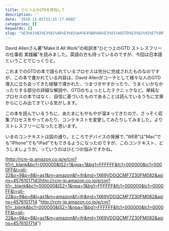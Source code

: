 ```yaml
---
title: ひとつ上のGTDを目指して
description: ''
date: '2010-12-01T22:15:17.000Z'
categories: []
keywords: []
slug: "%E3%81%B2%E3%81%A8%E3%81%A4%E4%B8%8A%E3%81%AEGTD%E3%82%92%E7%9B%AE%E6%8C%87%E3%81%97%E3%81%A6"
---
```

David Allenさん著”Make It All Work”の和訳本”ひとつ上のGTD ストレスフリーの仕事術 実践編”を読みました。英語の方も持っているのですが、今回は日本語ということでじっくりと。

これまでのGTDの本で語られているプロセスは充分に完成されたものなのですが、この本で書かれている内容は、David Allenがコーチとして様々な人のGTD導入に立ち会ってきた経験で導かれた、つまづきやすかったり、うまくいかなかったりする部分の詳細な解説や、GTDのちょっとしたテクニックなど。単純なプロセスの本ではなく、自信に基づいたものであることは読んでいるうちに文章からにじみ出てきている気がします。

この本を読んでいるうちに、あたまにもやもやが溜まってきたので、さっそく収集プロセスをやってみたり、コンテキストを変更してみたりしてみました。よりストレスフリーになったと思います。

いまのコンテキストは図の通り。ところでデバイスの発展で、”WEB”は”Mac”でも”iPhone”でも”iPad”でもできるようになったのですが、このコンテキスト、どうしましょうか。っていうのはひとつの悩みですかね。

[http://rcm-jp.amazon.co.jp/e/cm?lt1=\_blank&bc1=000000&IS2=1&npa=1&bg1=FFFFFF&fc1=000000&lc1=0000FF&t=qli-22&o=9&p=8&l=as1&m=amazon&f=ifr&md=1X69VDGQCMF7Z30FM082&asins=4576101714](http://rcm-jp.amazon.co.jp/e/cm?lt1=_blank&bc1=000000&IS2=1&npa=1&bg1=FFFFFF&fc1=000000&lc1=0000FF&t=qli-22&o=9&p=8&l=as1&m=amazon&f=ifr&md=1X69VDGQCMF7Z30FM082&asins=4576101714 "http://rcm-jp.amazon.co.jp/e/cm?lt1=_blank&bc1=000000&IS2=1&npa=1&bg1=FFFFFF&fc1=000000&lc1=0000FF&t=qli-22&o=9&p=8&l=as1&m=amazon&f=ifr&md=1X69VDGQCMF7Z30FM082&asins=4576101714")